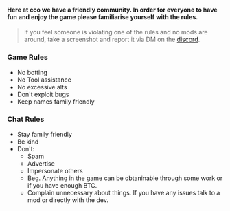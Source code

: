 

#### Here at cco we have a friendly community. In order for everyone to have fun and enjoy the game please familiarise yourself with the rules. 

> If you feel someone is violating one of the rules and no mods are around, take a screenshot and report it via DM on the [discord](https://discord.gg/JREx8xz).

### Game Rules
* No botting 
* No Tool assistance
* No excessive alts
* Don't exploit bugs
* Keep names family friendly

### Chat Rules
* Stay family friendly
* Be kind
* Don't:  
  - Spam  
  - Advertise  
  - Impersonate others  
  - Beg. Anything in the game can be obtaninable through some work or if you have enough BTC.  
  - Complain unnecessary about things. If you have any issues talk to a mod or directly with the dev.  
